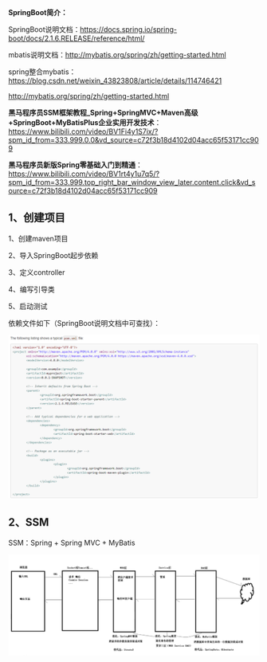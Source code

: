 **SpringBoot简介：**

SpringBoot说明文档：https://docs.spring.io/spring-boot/docs/2.1.6.RELEASE/reference/html/

mbatis说明文档：http://mybatis.org/spring/zh/getting-started.html

spring整合mybatis：https://blog.csdn.net/weixin_43823808/article/details/114746421

http://mybatis.org/spring/zh/getting-started.html



**黑马程序员SSM框架教程_Spring+SpringMVC+Maven高级+SpringBoot+MyBatisPlus企业实用开发技术**：https://www.bilibili.com/video/BV1Fi4y1S7ix/?spm_id_from=333.999.0.0&vd_source=c72f3b18d4102d04acc65f53171cc909



**黑马程序员新版Spring零基础入门到精通**：https://www.bilibili.com/video/BV1rt4y1u7q5/?spm_id_from=333.999.top_right_bar_window_view_later.content.click&vd_source=c72f3b18d4102d04acc65f53171cc909



## 1、创建项目

1、创建maven项目

2、导入SpringBoot起步依赖

3、定义controller

4、编写引导类

5、启动测试

依赖文件如下（SpringBoot说明文档中可查找）：

![image-20230320210251251](assets/image-20230320210251251.png)





## 2、SSM

SSM：Spring  + Spring MVC + MyBatis

![image-20230404003947727](assets/image-20230404003947727.png)











